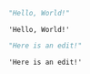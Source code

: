 ```python
"Hello, World!"
```




    'Hello, World!'




```python
"Here is an edit!"
```




    'Here is an edit!'


